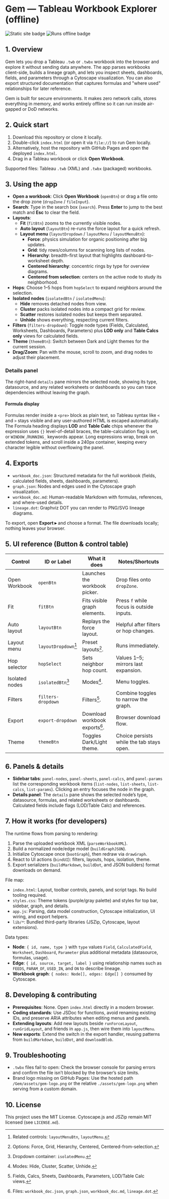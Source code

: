 # Gem — Tableau Workbook Explorer (offline)

![Static site badge](https://img.shields.io/badge/Static%20site-Yes-8B5CF6?style=flat-square)
![Runs offline badge](https://img.shields.io/badge/Runs%20offline-100%25-22c55e?style=flat-square)

## 1. Overview

Gem lets you drop a Tableau `.twb` or `.twbx` workbook into the browser and explore it without
sending data anywhere. The app parses workbooks client-side, builds a lineage graph, and lets you
inspect sheets, dashboards, fields, and parameters through a Cytoscape visualization. You can also
export structured documentation that captures formulas and "where used" relationships for later
reference.

Gem is built for secure environments. It makes zero network calls, stores everything in memory, and
works entirely offline so it can run inside air-gapped or DoD networks.

## 2. Quick start

1. Download this repository or clone it locally.
2. Double-click `index.html` (or open it via `file://`) to run Gem locally.
3. Alternatively, host the repository with GitHub Pages and open the deployed `index.html`.
4. Drag in a Tableau workbook or click **Open Workbook**.

Supported files: Tableau `.twb` (XML) and `.twbx` (packaged) workbooks.

## 3. Using the app

- **Open a workbook**: Click **Open Workbook** (`openBtn`) or drag a file onto the drop zone
  (`dropZone` / `fileInput`).
- **Search**: Type in the search box (`search`). Press **Enter** to jump to the best match and
  **Esc** to clear the field.
- **Layouts**:
  - **Fit** (`fitBtn`) zooms to the currently visible nodes.
  - **Auto layout** (`layoutBtn`) re-runs the force layout for a quick refresh.
  - **Layout menu** (`layoutDropdown` / `layoutMenu` / `layoutMenuBtn`):
    - **Force**: physics simulation for organic positioning after big updates.
    - **Grid**: tidy rows/columns for scanning long lists of nodes.
    - **Hierarchy**: breadth-first layout that highlights dashboard-to-worksheet depth.
    - **Centered hierarchy**: concentric rings by type for overview diagrams.
    - **Centered from selection**: centers on the active node to study its neighborhood.
- **Hops**: Choose 1–5 hops from `hopSelect` to expand neighbors around the selection.
- **Isolated nodes** (`isolatedBtn` / `isolatedMenu`):
  - **Hide** removes detached nodes from view.
  - **Cluster** packs isolated nodes into a compact grid for review.
  - **Scatter** restores isolated nodes but keeps them separated.
  - **Unhide** shows everything, respecting current filters.
- **Filters** (`filters-dropdown`): Toggle node types (Fields, Calculated, Worksheets, Dashboards,
  Parameters) plus **LOD only** and **Table Calcs only** views for calculated fields.
- **Theme** (`themeBtn`): Switch between Dark and Light themes for the current session.
- **Drag/Zoom**: Pan with the mouse, scroll to zoom, and drag nodes to adjust their placement.

### Details panel

The right-hand `details` pane mirrors the selected node, showing its type, datasource, and any
related worksheets or dashboards so you can trace dependencies without leaving the graph.

#### Formula display

Formulas render inside a `<pre>` block as plain text, so Tableau syntax like `<` and `>` stays
visible and any user-authored HTML is escaped automatically. The Formula heading displays **LOD** and
**Table Calc** chips whenever the expression uses `{}` level-of-detail braces, the table-calculation
flag is set, or `WINDOW_`/`RUNNING_` keywords appear. Long expressions wrap, break on extended tokens,
and scroll inside a 240px container, keeping every character legible without overflowing the panel.

## 4. Exports

- `workbook_doc.json`: Structured metadata for the full workbook (fields, calculated fields,
  sheets, dashboards, parameters).
- `graph.json`: Nodes and edges used in the Cytoscape graph visualization.
- `workbook_doc.md`: Human-readable Markdown with formulas, references, and where-used details.
- `lineage.dot`: Graphviz DOT you can render to PNG/SVG lineage diagrams.

To export, open **Export ▸** and choose a format. The file downloads locally; nothing leaves your
browser.

## 5. UI reference (Button & control table)

| Control | ID or Label | What it does | Notes/Shortcuts |
| --- | --- | --- | --- |
| Open Workbook | `openBtn` | Launches the workbook picker. | Drop files onto `dropZone`. |
| Fit | `fitBtn` | Fits visible graph elements. | Press `f` while focus is outside inputs. |
| Auto layout | `layoutBtn` | Replays the force layout. | Helpful after filters or hop changes. |
| Layout menu | `layoutDropdown`[^layout-ids] | Preset layouts[^layout-menu]. | Runs immediately. |
| Hop selector | `hopSelect` | Sets neighbor hop count. | Values 1–5; mirrors last expansion. |
| Isolated nodes | `isolatedBtn`[^isolated-ids] | Modes[^isolated-note]. | Menu toggles. |
| Filters | `filters-dropdown` | Filters[^filters-note]. | Combine toggles to narrow the graph. |
| Export | `export-dropdown` | Download workbook exports[^export-note]. | Browser download flow. |
| Theme | `themeBtn` | Toggles Dark/Light theme. | Choice persists while the tab stays open. |

[^layout-menu]: Options: Force, Grid, Hierarchy, Centered, Centered-from-selection.
[^layout-ids]: Related controls: `layoutMenuBtn`, `layoutMenu`.
[^isolated-note]: Modes: Hide, Cluster, Scatter, Unhide.
[^isolated-ids]: Dropdown container: `isolatedMenu`.
[^filters-note]: Fields, Calcs, Sheets, Dashboards, Parameters, LOD/Table Calc views.
[^export-note]: Files: `workbook_doc.json`, `graph.json`, `workbook_doc.md`, `lineage.dot`.

## 6. Panels & details

- **Sidebar tabs**: `panel-nodes`, `panel-sheets`, `panel-calcs`, and `panel-params` list the
  corresponding workbook items (`list-nodes`, `list-sheets`, `list-calcs`, `list-params`). Clicking
  an entry focuses the node in the graph.
- **Details panel**: The `details` pane shows the selected node’s type, datasource, formulas, and
  related worksheets or dashboards. Calculated fields include flags (LOD/Table Calc) and references.

## 7. How it works (for developers)

The runtime flows from parsing to rendering:

1. Parse the uploaded workbook XML (`parseWorkbookXML`).
2. Build a normalized node/edge model (`buildGraphJSON`).
3. Initialize Cytoscape once (`bootGraph`), then redraw via `drawGraph`.
4. React to UI actions (`bindUI`): filters, layouts, hops, isolation, theme.
5. Export serializers (`buildMarkdown`, `buildDot`, and JSON builders) format downloads on demand.

File map:

- `index.html`: Layout, toolbar controls, panels, and script tags. No build tooling required.
- `styles.css`: Theme tokens (purple/gray palette) and styles for top bar, sidebar, graph, and
  details.
- `app.js`: Parsing, data model construction, Cytoscape initialization, UI wiring, and export
  helpers.
- `lib/*`: Bundled third-party libraries (JSZip, Cytoscape, layout extensions).

Data types:

- **Node**: `{ id, name, type }` with `type` values `Field`, `CalculatedField`, `Worksheet`,
  `Dashboard`, `Parameter` plus additional metadata (datasource, formulas, usage).
- **Edge**: `{ id, source, target, label }` using relationship names such as `FEEDS`, `PARAM_OF`,
  `USED_IN`, and `ON` to describe lineage.
- **Workbook graph**: `{ nodes: Node[], edges: Edge[] }` consumed by Cytoscape.

## 8. Developing & contributing

- **Prerequisites**: None. Open `index.html` directly in a modern browser.
- **Coding standards**: Use JSDoc for functions, avoid renaming existing IDs, and preserve ARIA
  attributes when editing menus and panels.
- **Extending layouts**: Add new layouts beside `runForceLayout`, `runGridLayout`, and friends in
  `app.js`, then wire them into `layoutMenu`.
- **New exports**: Extend the switch in the export handler, reusing patterns from `buildMarkdown`,
  `buildDot`, and `downloadBlob`.

## 9. Troubleshooting

- `.twbx` files fail to open: Check the browser console for parsing errors and confirm the file
  isn’t blocked by the browser’s size limits.
- Brand logo missing on GitHub Pages: Use the hosted path `/Gem/assets/gem-logo.png` or the relative
  `./assets/gem-logo.png` when serving from a custom domain.

## 10. License

This project uses the MIT License. Cytoscape.js and JSZip remain MIT licensed (see `LICENSE.md`).
